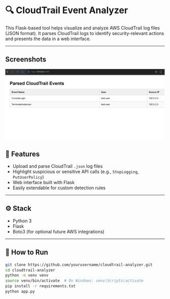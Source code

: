 # 🔍 CloudTrail Event Analyzer

This Flask-based tool helps visualize and analyze AWS CloudTrail log files (JSON format). It parses CloudTrail logs to identify security-relevant actions and presents the data in a web interface.

---
## Screenshots
![alt_text](https://github.com/josephalan42/cloudtrail-analyzer/blob/main/images/Parsed%20Logs.png)

## 📌 Features

- Upload and parse CloudTrail `.json` log files
- Highlight suspicious or sensitive API calls (e.g., `StopLogging`, `PutUserPolicy`)
- Web interface built with Flask
- Easily extendable for custom detection rules

---

## ⚙️ Stack

- Python 3
- Flask
- Boto3 (for optional future AWS integrations)

---

## 🚀 How to Run

```bash
git clone https://github.com/yourusername/cloudtrail-analyzer.git
cd cloudtrail-analyzer
python -m venv venv
source venv/bin/activate  # On Windows: venv\Scripts\activate
pip install -r requirements.txt
python app.py
